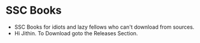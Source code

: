 # SSC Books
* SSC Books for idiots and lazy fellows who can't download from sources.
* Hi Jithin.
 To Download goto the Releases Section.
